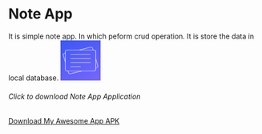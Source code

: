 <h1>Note App</h1>
It is simple note app. In which peform crud operation. It is store the data in local database.
<img src="app/src/main/ic_launcher-playstore.png" alt = "App Icon" width="80" height="80"/>
<h6>Click to download Note App Application</h6>

 <a href=" https://github.com/mauryanitish/Notes-App/commits/Version/app-debug.apk" download>
            Download My Awesome App APK
        </a>
